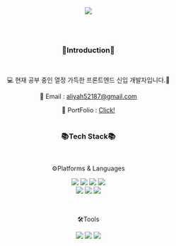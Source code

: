 <div align="center">
<img src="https://capsule-render.vercel.app/api?type=waving&color=0:11998e,100:38ef7d&height=200&section=header&text=Gyuri%20Github!&fontSize=90" />

<br /><br />

### 🙌Introduction🙌

<br>

💻 현재 공부 중인 열정 가득한 프론트엔드 신입 개발자입니다.🤍


📧 Email : aliyah52187@gmail.com

🎨 PortFolio : [Click!](https://ranggu.notion.site/4fde99d555ad40088f81677415ecc63e?pvs=4)
<br /><br />

### 📚Tech Stack📚

<br />

⚙Platforms & Languages

<img src="https://img.shields.io/badge/HTML5-E34F26?style=flat&logo=html5&logoColor=white"/> <img src="https://img.shields.io/badge/CSS5-1572B6?style=flat&logo=css3&logoColor=white"/> <img src="https://img.shields.io/badge/JavaScript-F7DF1E?style=flat&logo=JavaScript&logoColor=white"/> <img src="https://img.shields.io/badge/TypeScript-3178C6?style=flat&logo=TypeScript&logoColor=white"/>
<br />
<img src="https://img.shields.io/badge/React-61DAFB?style=flat&logo=React&logoColor=white"/> <img src="https://img.shields.io/badge/Redux Toolkit-764ABC?style=flat&logo=Redux&logoColor=white"/> <img src="https://img.shields.io/badge/SCSS-CC6699?style=flat&logo=Sass&logoColor=white"/>

  
<br/>

🛠Tools

<img src="https://img.shields.io/badge/Vercel-000000?style=flat&logo=Vercel&logoColor=white"/> <img src="https://img.shields.io/badge/Figma-F24E1E?style=flat&logo=Figma&logoColor=white"/> <img src="https://img.shields.io/badge/Github-181717?style=flat&logo=Github&logoColor=white"/>
  
</div>



